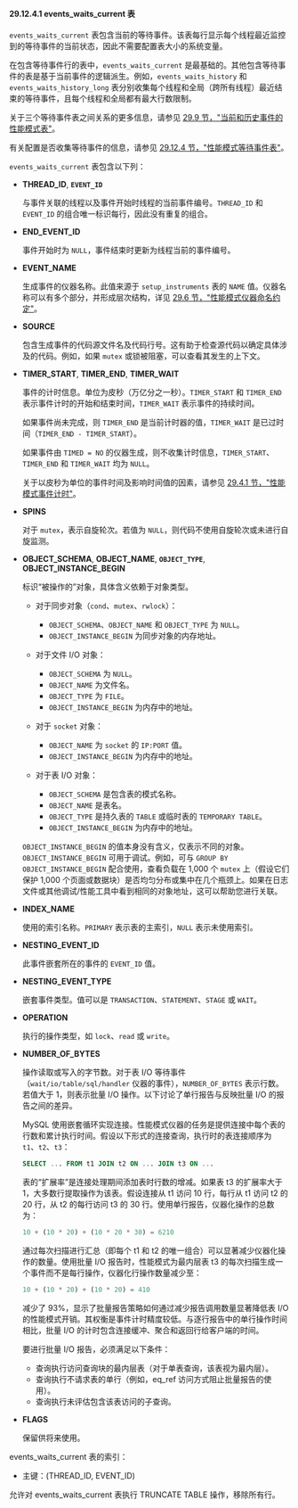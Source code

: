 #### 29.12.4.1 events_waits_current 表

`events_waits_current` 表包含当前的等待事件。该表每行显示每个线程最近监控到的等待事件的当前状态，因此不需要配置表大小的系统变量。

在包含等待事件行的表中，`events_waits_current` 是最基础的。其他包含等待事件的表是基于当前事件的逻辑派生。例如，`events_waits_history` 和 `events_waits_history_long` 表分别收集每个线程和全局（跨所有线程）最近结束的等待事件，且每个线程和全局都有最大行数限制。

关于三个等待事件表之间关系的更多信息，请参见 [29.9 节，"当前和历史事件的性能模式表"](29.9)。

有关配置是否收集等待事件的信息，请参见 [29.12.4 节，"性能模式等待事件表"](29.12.4)。

`events_waits_current` 表包含以下列：

- **THREAD_ID**, **`EVENT_ID`**

  与事件关联的线程以及事件开始时线程的当前事件编号。`THREAD_ID` 和 `EVENT_ID` 的组合唯一标识每行，因此没有重复的组合。

- **END_EVENT_ID**

  事件开始时为 `NULL`，事件结束时更新为线程当前的事件编号。

- **EVENT_NAME**

  生成事件的仪器名称。此值来源于 `setup_instruments` 表的 `NAME` 值。仪器名称可以有多个部分，并形成层次结构，详见 [29.6 节，"性能模式仪器命名约定"](29.6)。

- **SOURCE**

  包含生成事件的代码源文件名及代码行号。这有助于检查源代码以确定具体涉及的代码。例如，如果 `mutex` 或锁被阻塞，可以查看其发生的上下文。

- **TIMER_START**, **TIMER_END**, **TIMER_WAIT**

  事件的计时信息。单位为皮秒（万亿分之一秒）。`TIMER_START` 和 `TIMER_END` 表示事件计时的开始和结束时间，`TIMER_WAIT` 表示事件的持续时间。

  如果事件尚未完成，则 `TIMER_END` 是当前计时器的值，`TIMER_WAIT` 是已过时间（`TIMER_END - TIMER_START`）。

  如果事件由 `TIMED = NO` 的仪器生成，则不收集计时信息，`TIMER_START`、`TIMER_END` 和 `TIMER_WAIT` 均为 `NULL`。

  关于以皮秒为单位的事件时间及影响时间值的因素，请参见 [29.4.1 节，"性能模式事件计时"](29.4.1)。

- **SPINS**

  对于 `mutex`，表示自旋轮次。若值为 `NULL`，则代码不使用自旋轮次或未进行自旋监测。

- **OBJECT_SCHEMA**, **OBJECT_NAME**, **``OBJECT_TYPE``**, **OBJECT_INSTANCE_BEGIN**

  标识“被操作的”对象，具体含义依赖于对象类型。

  - 对于同步对象（`cond`、`mutex`、`rwlock`）：
    - `OBJECT_SCHEMA`、`OBJECT_NAME` 和 `OBJECT_TYPE` 为 `NULL`。
    - `OBJECT_INSTANCE_BEGIN` 为同步对象的内存地址。

  - 对于文件 I/O 对象：
    - `OBJECT_SCHEMA` 为 `NULL`。
    - `OBJECT_NAME` 为文件名。
    - `OBJECT_TYPE` 为 `FILE`。
    - `OBJECT_INSTANCE_BEGIN` 为内存中的地址。

  - 对于 `socket` 对象：
    - `OBJECT_NAME` 为 `socket` 的 `IP:PORT` 值。
    - `OBJECT_INSTANCE_BEGIN` 为内存中的地址。

  - 对于表 I/O 对象：
    - `OBJECT_SCHEMA` 是包含表的模式名称。
    - `OBJECT_NAME` 是表名。
    - `OBJECT_TYPE` 是持久表的 `TABLE` 或临时表的 `TEMPORARY TABLE`。
    - `OBJECT_INSTANCE_BEGIN` 为内存中的地址。

  `OBJECT_INSTANCE_BEGIN` 的值本身没有含义，仅表示不同的对象。`OBJECT_INSTANCE_BEGIN` 可用于调试。例如，可与 `GROUP BY OBJECT_INSTANCE_BEGIN` 配合使用，查看负载在 1,000 个 `mutex` 上（假设它们保护 1,000 个页面或数据块）是否均匀分布或集中在几个瓶颈上。如果在日志文件或其他调试/性能工具中看到相同的对象地址，这可以帮助您进行关联。

- **INDEX_NAME**

  使用的索引名称。`PRIMARY` 表示表的主索引，`NULL` 表示未使用索引。

- **NESTING_EVENT_ID**

  此事件嵌套所在的事件的 `EVENT_ID` 值。

- **NESTING_EVENT_TYPE**

  嵌套事件类型。值可以是 `TRANSACTION`、`STATEMENT`、`STAGE` 或 `WAIT`。

- **OPERATION**

  执行的操作类型，如 `lock`、`read` 或 `write`。

- **NUMBER_OF_BYTES**

  操作读取或写入的字节数。对于表 I/O 等待事件（`wait/io/table/sql/handler` 仪器的事件），`NUMBER_OF_BYTES` 表示行数。若值大于 1，则表示批量 I/O 操作。以下讨论了单行报告与反映批量 I/O 的报告之间的差异。

  MySQL 使用嵌套循环实现连接。性能模式仪器的任务是提供连接中每个表的行数和累计执行时间。假设以下形式的连接查询，执行时的表连接顺序为 `t1`、`t2`、`t3`：

  ```sql
  SELECT ... FROM t1 JOIN t2 ON ... JOIN t3 ON ...
  ```

  表的“扩展率”是连接处理期间添加表时行数的增减。如果表 t3 的扩展率大于 1，大多数行提取操作为该表。假设连接从 t1 访问 10 行，每行从 t1 访问 t2 的 20 行，从 t2 的每行访问 t3 的 30 行。使用单行报告，仪器化操作的总数为：

  ```sql
  10 + (10 * 20) + (10 * 20 * 30) = 6210
  ```

  通过每次扫描进行汇总（即每个 t1 和 t2 的唯一组合）可以显著减少仪器化操作的数量。使用批量 I/O 报告时，性能模式为最内层表 t3 的每次扫描生成一个事件而不是每行操作，仪器化行操作数量减少至：
  ```sql
  10 + (10 * 20) + (10 * 20) = 410
  ```

   减少了 93%，显示了批量报告策略如何通过减少报告调用数量显著降低表 I/O 的性能模式开销。其权衡是事件计时精度较低。与逐行报告中的单行操作时间相比，批量 I/O 的计时包含连接缓冲、聚合和返回行给客户端的时间。

  要进行批量 I/O 报告，必须满足以下条件：

  - 查询执行访问查询块的最内层表（对于单表查询，该表视为最内层）。
  - 查询执行不请求表的单行（例如，eq_ref 访问方式阻止批量报告的使用）。
  - 查询执行未评估包含该表访问的子查询。

- **FLAGS**

  保留供将来使用。

events_waits_current 表的索引：

- 主键：(THREAD_ID, EVENT_ID)

允许对 events_waits_current 表执行 TRUNCATE TABLE 操作，移除所有行。

